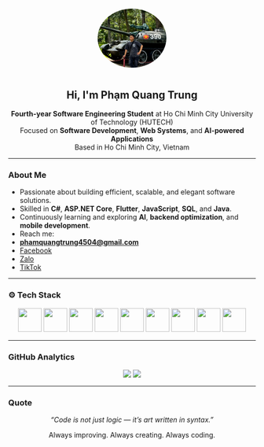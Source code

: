 <p align="center">
  <img src="images/avatar.png" width="140" style="border-radius: 50%; margin-bottom: 10px;">
</p>

<h2 align="center"> Hi, I'm Phạm Quang Trung</h2>
<p align="center">
   <b>Fourth-year Software Engineering Student</b> at Ho Chi Minh City University of Technology (HUTECH)<br>
   Focused on <b>Software Development</b>, <b>Web Systems</b>, and <b>AI-powered Applications</b><br>
   Based in Ho Chi Minh City, Vietnam
</p>

---

###  About Me
-  Passionate about building efficient, scalable, and elegant software solutions.  
-  Skilled in **C#**, **ASP.NET Core**, **Flutter**, **JavaScript**, **SQL**, and **Java**.  
-  Continuously learning and exploring **AI**, **backend optimization**, and **mobile development**.  
-  Reach me:  
  -  **phamquangtrung4504@gmail.com**  
  -  [Facebook](https://www.facebook.com/pqtrung72)  
  -  [Zalo](https://zalo.me/0326658276)  
  -  [TikTok](https://www.tiktok.com/@trungdicodedao)

---

### ⚙️ Tech Stack
<p align="center">
  <img src="https://cdn.jsdelivr.net/gh/devicons/devicon/icons/csharp/csharp-original.svg" width="48" height="48"/>
  <img src="https://cdn.jsdelivr.net/gh/devicons/devicon/icons/dot-net/dot-net-original.svg" width="48" height="48"/>
  <img src="https://cdn.jsdelivr.net/gh/devicons/devicon/icons/flutter/flutter-original.svg" width="48" height="48"/>
  <img src="https://cdn.jsdelivr.net/gh/devicons/devicon/icons/javascript/javascript-original.svg" width="48" height="48"/>
  <img src="https://cdn.jsdelivr.net/gh/devicons/devicon/icons/java/java-original.svg" width="48" height="48"/>
  <img src="https://cdn.jsdelivr.net/gh/devicons/devicon/icons/mysql/mysql-original.svg" width="48" height="48"/>
  <img src="https://cdn.jsdelivr.net/gh/devicons/devicon/icons/git/git-original.svg" width="48" height="48"/>
  <img src="https://cdn.jsdelivr.net/gh/devicons/devicon/icons/visualstudio/visualstudio-plain.svg" width="48" height="48"/>
  <img src="https://cdn.jsdelivr.net/gh/devicons/devicon/icons/vscode/vscode-original.svg" width="48" height="48"/>
</p>

---

###  GitHub Analytics
<p align="center">
  <img src="https://github-readme-stats.vercel.app/api?username=PhamQuangTrung4504&show_icons=true&theme=transparent&hide_border=true&title_color=58A6FF&icon_color=58A6FF" width="49%"/>
  <img src="https://github-readme-stats.vercel.app/api/top-langs/?username=PhamQuangTrung4504&layout=compact&theme=transparent&hide_border=true&title_color=58A6FF" width="49%"/>
</p>

---

###  Quote
<p align="center">
  <i>“Code is not just logic — it’s art written in syntax.”</i>
</p>

<p align="center"> Always improving. Always creating. Always coding. </p>
